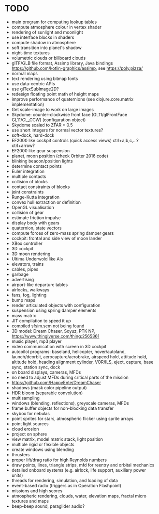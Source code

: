 # TODO

* main program for computing lookup tables
* compute atmosphere colour in vertex shader
* rendering of sunlight and moonlight
* use interface blocks in shaders
* compute shadow in atmosphere
* soft transition into planet's shadow
* night-time textures
* volumetric clouds or billboard clouds
* glTF/GLB file format, Assimp library, Java bindings https://github.com/kotlin-graphics/assimp, see https://poly.pizza/
* normal maps
* text rendering using bitmap fonts
* use data-centric APIs
* use glTexSubImage2D?
* redesign floating point math of height maps
* improve performance of quaternions (see clojure.core.matrix implementation)
* Get scale-image to work on large images
* Skydome: counter-clockwise front face (GL11/glFrontFace GL11/GL\_CCW) (configuration object)
* Skydome scaled to ZFAR * 0.5
* use short integers for normal vector textures?
* soft-dock, hard-dock
* EF2000 like cockpit controls (quick access views) ctrl+a,b,c,...? ctrl+arrow?
* EF2000 like gear suspension
* planet, moon position (check Orbiter 2016 code)
* blinking beacon/position lights
* determine contact points
* Euler integration
* multiple contacts
* collision of blocks
* contact constraints of blocks
* joint constraints
* Runge-Kutta integration
* convex hull extraction or definition
* OpenGL visualisation
* collision of gear
* estimate friction impulse
* display body with gears
* quaternion, state vectors
* compute forces of zero-mass spring damper gears
* cockpit: frontal and side view of moon lander
* XBox controller
* 3D cockpit
* 3D moon rendering
* Ultima Underwold like AIs
* elevators, trains
* cables, pipes
* garbage
* advertising
* airport-like departure tables
* airlocks, walkways
* fans, fog, lighting
* bump maps
* render articulated objects with configuration
* suspension using spring damper elements
* mass matrix
* JIT compilation to speed it up
* compiled sfsim.scm not being found
* 3D model: Dream Chaser, Soyuz, PTK NP, https://www.thingiverse.com/thing:2565361
* music player, mp3 player
* video communication with screen in 3D cockpit
* autopilot programs: baseland, helicopter, hover/autoland, launch/deorbit, aerocapture/aerobrake, airspeed hold, attitude hold, altitude hold, heading alignment cylinder, VOR/ILS, eject, capture, base sync, station sync, dock
* on board displays, cameras, MFDs
* no need to adjust MFDs during critical parts of the mission
* https://github.com/HappyEnte/DreamChaser
* shadows (mask color pipeline output)
* HDR bloom (separable convolution)
* multisampling
* windows (blending, reflections), greyscale cameras, MFDs
* frame buffer objects for non-blocking data transfer
* skybox for nebulas
* point sprites for stars, atmospheric flicker using sprite arrays
* point light sources
* cloud erosion
* project on sphere
* view matrix, model matrix stack, light position
* multiple rigid or flexible objects
* create windows using blending
* thrusters
* proper lift/drag ratio for high Reynolds numbers
* draw points, lines, triangle strips, mfd for reentry and orbital mechanics
* detailed onboard systems (e.g. airlock, life support, auxiliary power units)
* threads for rendering, simulation, and loading of data
* event-based radio (triggers as in Operation Flashpoint)
* missions and high scores
* atmospheric rendering, clouds, water, elevation maps, fractal micro textures and maps
* beep-beep sound, paraglider audio?
